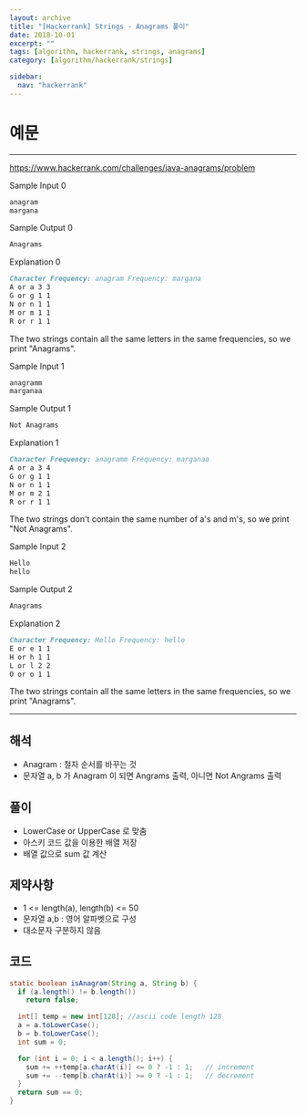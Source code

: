 ```yaml
---
layout: archive
title: "[Hackerrank] Strings - Anagrams 풀이"
date: 2018-10-01
excerpt: ""
tags: [algorithm, hackerrank, strings, anagrams]
category: [algorithm/hackerrank/strings]

sidebar:
  nav: "hackerrank"
---
```


# 예문

---

<https://www.hackerrank.com/challenges/java-anagrams/problem>

Sample Input 0

```markdown
anagram
margana
```

Sample Output 0

```markdown
Anagrams
```

Explanation 0

```markdown
Character Frequency: anagram Frequency: margana
A or a 3 3
G or g 1 1
N or n 1 1
M or m 1 1
R or r 1 1
```

The two strings contain all the same letters in the same frequencies, so we print "Anagrams".

Sample Input 1

```markdown
anagramm
marganaa
```

Sample Output 1

```markdown
Not Anagrams
```

Explanation 1

```markdown
Character Frequency: anagramm Frequency: marganaa
A or a 3 4
G or g 1 1
N or n 1 1
M or m 2 1
R or r 1 1
```

The two strings don't contain the same number of a's and m's, so we print "Not Anagrams".

Sample Input 2

```markdown
Hello
hello
```

Sample Output 2

```markdown
Anagrams
```

Explanation 2

```markdown
Character Frequency: Hello Frequency: hello
E or e 1 1
H or h 1 1
L or l 2 2
O or o 1 1
```

The two strings contain all the same letters in the same frequencies, so we print "Anagrams".

---

## 해석

- Anagram : 철자 순서를 바꾸는 것
- 문자열 a, b 가 Anagram 이 되면 Angrams 출력, 아니면 Not Angrams 출력

## 풀이

- LowerCase or UpperCase 로 맞춤
- 아스키 코드 값을 이용한 배열 저장
- 배열 값으로 sum 값 계산

## 제약사항

- 1 <= length(a), length(b) <= 50
- 문자열 a,b : 영어 알파벳으로 구성
- 대소문자 구분하지 않음

## 코드

```java
static boolean isAnagram(String a, String b) {
  if (a.length() != b.length())
    return false;

  int[] temp = new int[128]; //ascii code length 128
  a = a.toLowerCase();
  b = b.toLowerCase();
  int sum = 0;

  for (int i = 0; i < a.length(); i++) {
    sum += ++temp[a.charAt(i)] <= 0 ? -1 : 1;   // increment
    sum += --temp[b.charAt(i)] >= 0 ? -1 : 1;   // decrement
  }
  return sum == 0;
}
```
